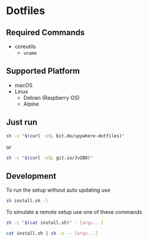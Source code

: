# Dotfiles

## Required Commands

- coreutils
  - `uname`

## Supported Platform

- macOS
- Linux
  - Debian (Raspberry OS)
  - Alpine

## Just run

```sh
sh -c "$(curl -sSL bit.do/spywhere-dotfiles)"
```

or

```sh
sh -c "$(curl -sSL git.io/JvZB8)"
```

## Development

To run the setup without auto updating use

```sh
sh install.sh -l
```

To simulate a remote setup use one of these commands

```sh
sh -c "$(cat install.sh)" - [args...]
```

```sh
cat install.sh | sh -s -- [args...]
```
